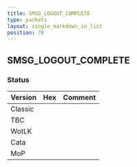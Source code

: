 ```yaml
---
title: SMSG_LOGOUT_COMPLETE
type: packets
layout: single_markdown_in_list
position: 78
---
```


## SMSG_LOGOUT_COMPLETE

### Status

Version | Hex | Comment
---------- | ---------- | ---------- 
Classic |  |  
TBC |  |  
WotLK |  |  
Cata |  |  
MoP |  |  